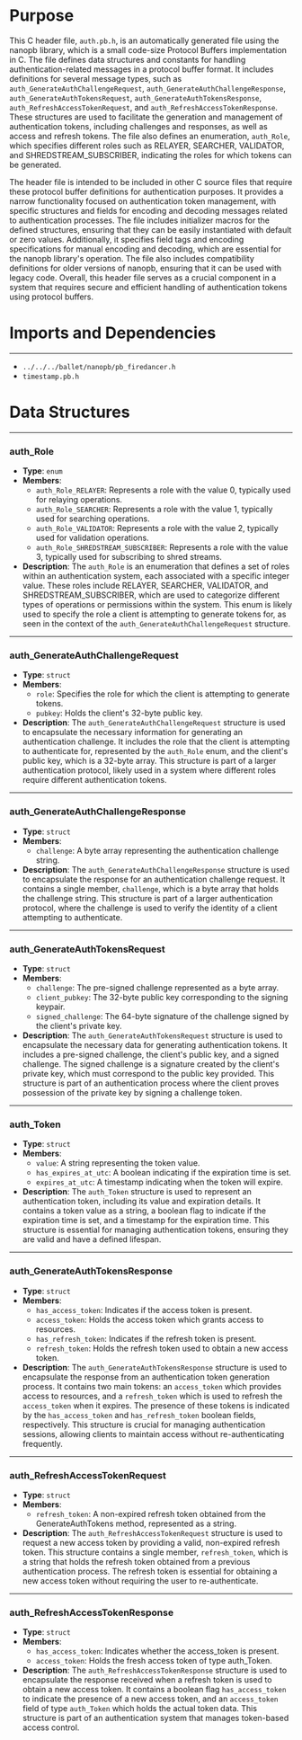 # Purpose
This C header file, `auth.pb.h`, is an automatically generated file using the nanopb library, which is a small code-size Protocol Buffers implementation in C. The file defines data structures and constants for handling authentication-related messages in a protocol buffer format. It includes definitions for several message types, such as `auth_GenerateAuthChallengeRequest`, `auth_GenerateAuthChallengeResponse`, `auth_GenerateAuthTokensRequest`, `auth_GenerateAuthTokensResponse`, `auth_RefreshAccessTokenRequest`, and `auth_RefreshAccessTokenResponse`. These structures are used to facilitate the generation and management of authentication tokens, including challenges and responses, as well as access and refresh tokens. The file also defines an enumeration, `auth_Role`, which specifies different roles such as RELAYER, SEARCHER, VALIDATOR, and SHREDSTREAM_SUBSCRIBER, indicating the roles for which tokens can be generated.

The header file is intended to be included in other C source files that require these protocol buffer definitions for authentication purposes. It provides a narrow functionality focused on authentication token management, with specific structures and fields for encoding and decoding messages related to authentication processes. The file includes initializer macros for the defined structures, ensuring that they can be easily instantiated with default or zero values. Additionally, it specifies field tags and encoding specifications for manual encoding and decoding, which are essential for the nanopb library's operation. The file also includes compatibility definitions for older versions of nanopb, ensuring that it can be used with legacy code. Overall, this header file serves as a crucial component in a system that requires secure and efficient handling of authentication tokens using protocol buffers.
# Imports and Dependencies

---
- `../../../ballet/nanopb/pb_firedancer.h`
- `timestamp.pb.h`


# Data Structures

---
### auth\_Role
- **Type**: `enum`
- **Members**:
    - `auth_Role_RELAYER`: Represents a role with the value 0, typically used for relaying operations.
    - `auth_Role_SEARCHER`: Represents a role with the value 1, typically used for searching operations.
    - `auth_Role_VALIDATOR`: Represents a role with the value 2, typically used for validation operations.
    - `auth_Role_SHREDSTREAM_SUBSCRIBER`: Represents a role with the value 3, typically used for subscribing to shred streams.
- **Description**: The `auth_Role` is an enumeration that defines a set of roles within an authentication system, each associated with a specific integer value. These roles include RELAYER, SEARCHER, VALIDATOR, and SHREDSTREAM_SUBSCRIBER, which are used to categorize different types of operations or permissions within the system. This enum is likely used to specify the role a client is attempting to generate tokens for, as seen in the context of the `auth_GenerateAuthChallengeRequest` structure.


---
### auth\_GenerateAuthChallengeRequest
- **Type**: `struct`
- **Members**:
    - `role`: Specifies the role for which the client is attempting to generate tokens.
    - `pubkey`: Holds the client's 32-byte public key.
- **Description**: The `auth_GenerateAuthChallengeRequest` structure is used to encapsulate the necessary information for generating an authentication challenge. It includes the role that the client is attempting to authenticate for, represented by the `auth_Role` enum, and the client's public key, which is a 32-byte array. This structure is part of a larger authentication protocol, likely used in a system where different roles require different authentication tokens.


---
### auth\_GenerateAuthChallengeResponse
- **Type**: `struct`
- **Members**:
    - `challenge`: A byte array representing the authentication challenge string.
- **Description**: The `auth_GenerateAuthChallengeResponse` structure is used to encapsulate the response for an authentication challenge request. It contains a single member, `challenge`, which is a byte array that holds the challenge string. This structure is part of a larger authentication protocol, where the challenge is used to verify the identity of a client attempting to authenticate.


---
### auth\_GenerateAuthTokensRequest
- **Type**: `struct`
- **Members**:
    - `challenge`: The pre-signed challenge represented as a byte array.
    - `client_pubkey`: The 32-byte public key corresponding to the signing keypair.
    - `signed_challenge`: The 64-byte signature of the challenge signed by the client's private key.
- **Description**: The `auth_GenerateAuthTokensRequest` structure is used to encapsulate the necessary data for generating authentication tokens. It includes a pre-signed challenge, the client's public key, and a signed challenge. The signed challenge is a signature created by the client's private key, which must correspond to the public key provided. This structure is part of an authentication process where the client proves possession of the private key by signing a challenge token.


---
### auth\_Token
- **Type**: `struct`
- **Members**:
    - `value`: A string representing the token value.
    - `has_expires_at_utc`: A boolean indicating if the expiration time is set.
    - `expires_at_utc`: A timestamp indicating when the token will expire.
- **Description**: The `auth_Token` structure is used to represent an authentication token, including its value and expiration details. It contains a token value as a string, a boolean flag to indicate if the expiration time is set, and a timestamp for the expiration time. This structure is essential for managing authentication tokens, ensuring they are valid and have a defined lifespan.


---
### auth\_GenerateAuthTokensResponse
- **Type**: `struct`
- **Members**:
    - `has_access_token`: Indicates if the access token is present.
    - `access_token`: Holds the access token which grants access to resources.
    - `has_refresh_token`: Indicates if the refresh token is present.
    - `refresh_token`: Holds the refresh token used to obtain a new access token.
- **Description**: The `auth_GenerateAuthTokensResponse` structure is used to encapsulate the response from an authentication token generation process. It contains two main tokens: an `access_token` which provides access to resources, and a `refresh_token` which is used to refresh the `access_token` when it expires. The presence of these tokens is indicated by the `has_access_token` and `has_refresh_token` boolean fields, respectively. This structure is crucial for managing authentication sessions, allowing clients to maintain access without re-authenticating frequently.


---
### auth\_RefreshAccessTokenRequest
- **Type**: `struct`
- **Members**:
    - `refresh_token`: A non-expired refresh token obtained from the GenerateAuthTokens method, represented as a string.
- **Description**: The `auth_RefreshAccessTokenRequest` structure is used to request a new access token by providing a valid, non-expired refresh token. This structure contains a single member, `refresh_token`, which is a string that holds the refresh token obtained from a previous authentication process. The refresh token is essential for obtaining a new access token without requiring the user to re-authenticate.


---
### auth\_RefreshAccessTokenResponse
- **Type**: `struct`
- **Members**:
    - `has_access_token`: Indicates whether the access_token is present.
    - `access_token`: Holds the fresh access token of type auth_Token.
- **Description**: The `auth_RefreshAccessTokenResponse` structure is used to encapsulate the response received when a refresh token is used to obtain a new access token. It contains a boolean flag `has_access_token` to indicate the presence of a new access token, and an `access_token` field of type `auth_Token` which holds the actual token data. This structure is part of an authentication system that manages token-based access control.


